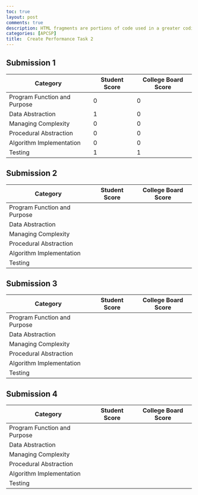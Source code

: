 ```yaml
---
toc: true
layout: post
comments: true
description: HTML fragments are portions of code used in a greater coding system that enable functionality specific to the current page.  Fragments in HTML are a way to abstract complexity.  The greater coding system we use is GitHub Pages which uses Jekyll and Liquid to build and programmatically construct fragments into the larger web site.
categories: [APCSP]
title:  Create Performance Task 2
---
```


## Submission 1

| Category     | Student Score | College Board Score | 
|--------- | ----------- | --------- | 
| Program Function and Purpose | 0 | 0 | 
| Data Abstraction | 1 | 0 |  
| Managing Complexity | 0 | 0 |   
| Procedural Abstraction | 0 | 0 |  
| Algorithm Implementation | 0 | 0 | 
| Testing | 1 | 1 |   

## Submission 2

| Category     | Student Score | College Board Score |
|--------- | ----------- | --------- | 
| Program Function and Purpose |  |  |  
| Data Abstraction |  |  |  
| Managing Complexity |  |  |   
| Procedural Abstraction |  |  |  
| Algorithm Implementation |  |  | 
| Testing |  |  |   

## Submission 3

| Category     | Student Score | College Board Score | 
|--------- | ----------- | --------- | 
| Program Function and Purpose |  |  |  
| Data Abstraction |  |  |  
| Managing Complexity |  |  |   
| Procedural Abstraction |  |  |  
| Algorithm Implementation |  |  | 
| Testing |  |  |   

## Submission 4

| Category     | Student Score | College Board Score |
|--------- | ----------- | --------- | 
| Program Function and Purpose |  |  | 
| Data Abstraction |  |  | 
| Managing Complexity |  |  | 
| Procedural Abstraction |  |  |  
| Algorithm Implementation |  |  | 
| Testing |  |  |   